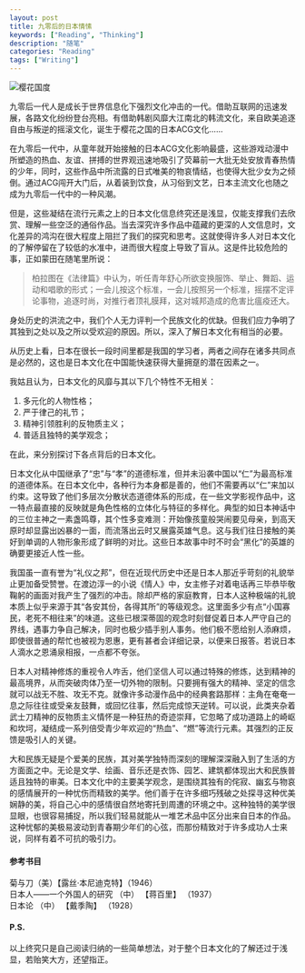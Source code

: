 ```yaml
---
layout: post
title: 九零后的日本情愫
keywords: ["Reading", "Thinking"]
description: "随笔"
categories: "Reading"
tags: ["Writing"]
---
```


![樱花国度](http://upload-images.jianshu.io/upload_images/2160769-8275c6ea638b8e52.jpg)

九零后一代人是成长于世界信息化下强烈文化冲击的一代。借助互联网的迅速发展，各路文化纷纷登台亮相。有借助韩剧风靡大江南北的韩流文化，来自欧美追逐自由与叛逆的摇滚文化，诞生于樱花之国的日本ACG文化……

在九零后一代中，从童年就开始接触的日本ACG文化影响最盛，这些游戏动漫中所塑造的热血、友谊、拼搏的世界观迅速地吸引了荧幕前一大批无处安放青春热情的少年，同时，这些作品中所流露的日式唯美的物哀情结，也使得大批少女为之倾倒。通过ACG闯开大门后，从着装到饮食，从习俗到文艺，日本主流文化也随之成为九零后一代中的一种风潮。

但是，这些凝结在流行元素之上的日本文化信息终究还是浅显，仅能支撑我们去欣赏、理解一些空泛的通俗作品。当去深究许多作品中蕴藏的更深的人文信息时，文化差异的鸿沟在很大程度上阻拦了我们的探究和思考。这就使得许多人对日本文化的了解停留在了较低的水准中，进而很大程度上导致了盲从。这是件比较危险的事，正如蒙田在随笔里所说：

> 柏拉图在《法律篇》中认为，听任青年舒心所欲变换服饰、举止、舞蹈、运动和唱歌的形式；一会儿按这个标准，一会儿按照另一个标准，摇摆不定评论事物，追逐时尚，对推行者顶礼膜拜，这对城邦造成的危害比瘟疫还大。

身处历史的洪流之中，我们个人无力评判一个民族文化的优缺。但我们应力争明了其独到之处以及之所以受欢迎的原因。所以，深入了解日本文化有相当的必要。

从历史上看，日本在很长一段时间里都是我国的学习者，两者之间存在诸多共同点是必然的，这也是日本文化在中国能快速获得大量拥趸的潜在因素之一。

我姑且认为，日本文化的风靡与其以下几个特性不无相关：

1. 多元化的人物性格；
2. 严于律己的礼节；
3. 精神引领胜利的反物质主义；
4. 普适且独特的美学观念；

在此，来分别探讨下各点背后的日本文化。

日本文化从中国继承了“忠”与“孝”的道德标准，但并未沿袭中国以“仁”为最高标准的道德体系。在日本文化中，各种行为本身都是善的，他们不需要再以“仁”来加以约束。这导致了他们多层次分散状态道德体系的形成，在一些文学影视作品中，这一特点最直接的反映就是角色性格的立体化与特征的多样化。典型的如日本神话中的三位主神之一素盏鸣尊，其个性多变难测：开始像孩童般哭闹要见母亲，到高天原时却显露出凶暴的一面，而流落出云时又展露英雄气息。这与我们往日接触的美好到单调的人物形象形成了鲜明的对比。这些日本故事中时不时会“黑化”的英雄的确要更接近人性一些。

我国虽一直有誉为“礼仪之邦”，但在近现代历史中还是日本人那近乎苛刻的礼貌举止更加备受赞誉。在渡边淳一的小说《情人》中，女主修子对着电话再三毕恭毕敬鞠躬的画面对我产生了强烈的冲击。除却严格的家庭教育，日本人这种极端的礼貌本质上似乎来源于其“各安其份，各得其所”的等级观念。这里面多少有点“小国寡民，老死不相往来”的味道。这些已根深蒂固的观念时刻督促着日本人严守自己的界线，遇事力争自己解决，同时也极少插手别人事务。他们极不愿给别人添麻烦，即使很普通的帮忙也被视为恩惠，更有甚者会详细记录，以便来日报答。若说日本人滴水之恩涌泉相报，一点都不夸张。

日本人对精神修炼的重视令人咋舌，他们坚信人可以通过特殊的修炼，达到精神的最高境界，从而突破肉体乃至一切外物的限制。只要拥有强大的精神、坚定的信念就可以战无不胜、攻无不克。就像许多动漫作品中的经典套路那样：主角在奄奄一息之际往往或受亲友鼓舞，或回忆往事，然后完成惊天逆转。可以说，此类夹杂着武士刀精神的反物质主义情怀是一种狂热的奇迹崇拜，它忽略了成功道路上的崎岖和坎坷，凝结成一系列倍受青少年欢迎的“热血”、“燃”等流行元素。其强烈的正反馈是吸引人的关键。

大和民族无疑是个爱美的民族，其对美学独特而深刻的理解深深融入到了生活的方方面面之中。无论是文学、绘画、音乐还是衣饰、园艺、建筑都体现出大和民族普适且独特的审美。日本文化中的主要美学观念，是围绕其独有的侘寂、幽玄与物哀的感情展开的一种忧伤而精致的美学。他们善于在许多细巧残破之处探寻这种优美娴静的美，将自己心中的感情很自然地寄托到周遭的环境之中。这种独特的美学很显眼，也很容易捕捉，所以我们轻易就能从一堆艺术品中区分出来自日本的作品。这种忧郁的美极易波动到青春期少年们的心弦，而那份精致对于许多成功人士来说，同样有着不可抗的吸引力。

#### 参考书目
菊与刀（美）【露丝·本尼迪克特】（1946）  
日本人——一个外国人的研究 （中） 【蒋百里】 （1937）  
日本论 （中） 【戴季陶】 （1928）

#### P.S.
以上终究只是自己阅读归纳的一些简单想法，对于整个日本文化的了解还过于浅显，若贻笑大方，还望指正。